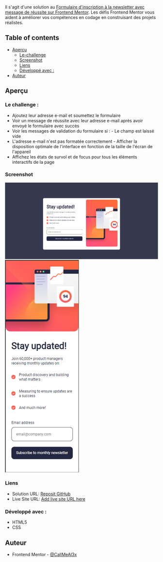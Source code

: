 Il s'agit d'une solution au [Formulaire d'inscription à la newsletter avec message de réussite sur Frontend Mentor](https://www.frontendmentor.io/challenges/newsletter-signup-form-with-success-message-3FC1AZbNrv). Les défis Frontend Mentor vous aident à améliorer vos compétences en codage en construisant des projets réalistes. 

## Table of contents

- [Aperçu](#Aperçu)
  - [Le-challenge](#le-challenge)
  - [Screenshot](#screenshot)
  - [Liens](#Liens)
  - [Développé avec :](#développé-avec-:)
- [Auteur](#Auteur)

## Aperçu

### Le challenge : 

- Ajoutez leur adresse e-mail et soumettez le formulaire 
- Voir un message de réussite avec leur adresse e-mail après avoir envoyé le formulaire avec succès 
- Voir les messages de validation du formulaire si : - Le champ est laissé vide 
- L'adresse e-mail n'est pas formatée correctement - Afficher la disposition optimale de l'interface en fonction de la taille de l'écran de l'appareil 
- Affichez les états de survol et de focus pour tous les éléments interactifs de la page

### Screenshot

![Desktop](./preview1.png)
![Mobile](./preview2.png)

### Liens

- Solution URL: [Reposit GitHub](https://github.com/CallMeAl3x/Newsletter)
- Live Site URL: [Add live site URL here](https://newsletter-b-alexandre.netlify.app)

### Développé avec :

- HTML5
- CSS 

## Auteur

- Frontend Mentor - [@CallMeAl3x](https://www.frontendmentor.io/profile/CallMeAl3x)
